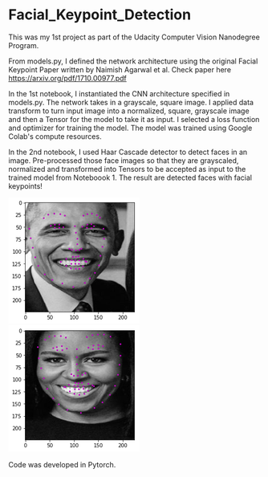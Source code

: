 # Facial_Keypoint_Detection
This was my 1st project as part of the Udacity Computer Vision Nanodegree Program. 

From models.py, I defined the network architecture using the original Facial Keypoint Paper written by Naimish Agarwal et al. Check paper here https://arxiv.org/pdf/1710.00977.pdf 

In the 1st notebook, I instantiated the CNN architecture specified in models.py. The network takes in a grayscale, square image. I applied data transform to turn input image into a normalized, square, grayscale image and then a Tensor for the model to take it as input. I selected a loss function and optimizer for training the model. The model was trained using Google Colab's compute resources. 

In the 2nd notebook, I used Haar Cascade detector to detect faces in an image. Pre-processed those face images so that they are grayscaled, normalized and transformed into Tensors to be accepted as input to the trained model from Noteboook 1. The result are detected faces with facial keypoints!

![](images/obama.png) ![](images/michelle.png)

Code was developed in Pytorch. 

